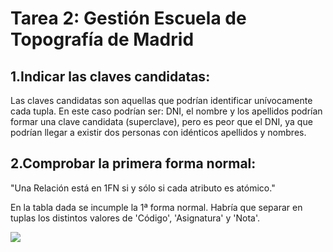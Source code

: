 
# Tarea 2: Gestión Escuela de Topografía de Madrid

## 1.Indicar las claves candidatas:

Las claves candidatas son aquellas que podrían identificar unívocamente cada tupla. En este caso podrían ser: DNI, el nombre y los apellidos podrían formar una clave  candidata (superclave), pero es peor que el DNI, ya que podrían llegar a existir dos personas con idénticos apellidos y nombres. 

## 2.Comprobar la primera forma normal:

"Una Relación está en 1FN si y sólo si cada atributo es atómico."

En la tabla dada se incumple la 1ª forma normal. Habría que separar en tuplas los distintos valores de 'Código', 'Asignatura' y 'Nota'.

<img src="../img/tarea2.1.png">
